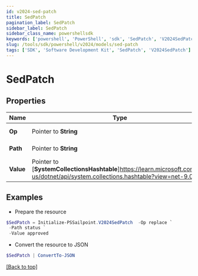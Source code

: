 ```yaml
---
id: v2024-sed-patch
title: SedPatch
pagination_label: SedPatch
sidebar_label: SedPatch
sidebar_class_name: powershellsdk
keywords: ['powershell', 'PowerShell', 'sdk', 'SedPatch', 'V2024SedPatch'] 
slug: /tools/sdk/powershell/v2024/models/sed-patch
tags: ['SDK', 'Software Development Kit', 'SedPatch', 'V2024SedPatch']
---
```



# SedPatch

## Properties

Name | Type | Description | Notes
------------ | ------------- | ------------- | -------------
**Op** |  Pointer to **String** | desired operation | [optional] 
**Path** |  Pointer to **String** | field to be patched | [optional] 
**Value** |  Pointer to [**SystemCollectionsHashtable**]https://learn.microsoft.com/en-us/dotnet/api/system.collections.hashtable?view=net-9.0 | value to replace with | [optional] 

## Examples

- Prepare the resource
```powershell
$SedPatch = Initialize-PSSailpoint.V2024SedPatch  -Op replace `
 -Path status `
 -Value approved
```

- Convert the resource to JSON
```powershell
$SedPatch | ConvertTo-JSON
```


[[Back to top]](#) 

